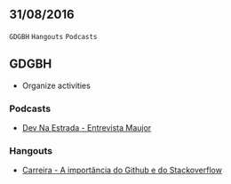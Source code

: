 31/08/2016
----------

`GDGBH` `Hangouts` `Podcasts`


## GDGBH

- Organize activities


### Podcasts

- [Dev Na Estrada - Entrevista Maujor](http://frontinbh.com.br/)


### Hangouts

- [Carreira - A importância do Github e do Stackoverflow](http://frontinbh.com.br/)
